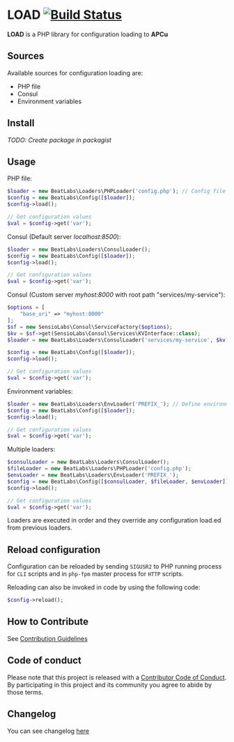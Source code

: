 # LOAD [![Build Status](https://travis-ci.com/taxibeat/load.svg?token=8cbpgLNGBxrmyFqzy42T&branch=master)](https://travis-ci.com/taxibeat/load)

**LOAD** is a PHP library for configuration loading to **APCu**

## Sources

Available sources for configuration loading are:

- PHP file
- Consul
- Environment variables

## Install

*TODO: Create package in packagist*

## Usage

PHP file:

```php
$loader = new BeatLabs\Loaders\PHPLoader('config.php'); // Config file
$config = new BeatLabs\Config([$loader]);
$config->load();

// Get configuration values
$val = $config->get('var');
```

Consul (Default server *localhost:8500*):

```php
$loader = new BeatLabs\Loaders\ConsulLoader();
$config = new BeatLabs\Config([$loader]);
$config->load();

// Get configuration values
$val = $config->get('var');
```

Consul (Custom server *myhost:8000* with root path "services/my-service"):

```php
$options = [
    "base_uri" => "myhost:8000"
];
$sf = new SensioLabs\Consul\ServiceFactory($options);
$kv = $sf->get(SensioLabs\Consul\Services\KVInterface::class);
$loader = new BeatLabs\Loaders\ConsulLoader('services/my-service', $kv);

$config = new BeatLabs\Config([$loader]);
$config->load();

// Get configuration values
$val = $config->get('var');
```

Environment variables:

```php
$loader = new BeatLabs\Loaders\EnvLoader('PREFIX_'); // Define environment variables prefix to be loaded
$config = new BeatLabs\Config([$loader]);
$config->load();

// Get configuration values
$val = $config->get('var');

```

Multiple loaders:
```php
$consulLoader = new BeatLabs\Loaders\ConsulLoader();
$fileLoader = new BeatLabs\Loaders\PHPLoader('config.php');
$envLoader = new BeatLabs\Loaders\EnvLoader('PREFIX_');
$config = new BeatLabs\Config([$consulLoader, $fileLoader, $envLoader]);
$config->load();

// Get configuration values
$val = $config->get('var');
```

Loaders are executed in order and they override any configuration load.ed from previous loaders.

## Reload configuration

Configuration can be reloaded by sending `SIGUSR2` to PHP running process for `CLI` scripts and in `php-fpm` master process for  `HTTP` scripts.

Reloading can also be invoked in code by using the following code:

```php
$config->reload();
```

## How to Contribute

See [Contribution Guidelines](CONTRIBUTE.md)

## Code of conduct

Please note that this project is released with a [Contributor Code of Conduct](CODE_OF_CONDUCT.md). By participating in this project and its community you agree to abide by those terms.

## Changelog

You can see changelog [here](CHANGELOG.md)